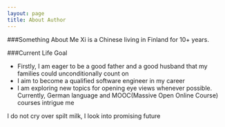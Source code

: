 ```yaml
---
layout: page
title: About Author
---
```



###Something About Me
Xi is a Chinese living in Finland for 10+ years.

###Current Life Goal
- Firstly, I am eager to be a good father and a good husband that my families could unconditionally count on
- I aim to become a qualified software engineer in my career
- I am exploring new topics for opening eye views whenever possible. Currently, German language and MOOC(Massive Open Online Course) courses intrigue me


<p class="message">
  I do not cry over spilt milk, I look into promising future
</p>
